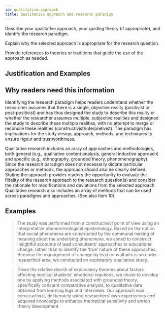 ```yaml
---
id: qualitative-approach
title: Qualitative approach and research paradigm
---
```

Describe your qualitative approach, your guiding theory (if appropriate), and identify the research paradigm.

Explain why the selected approach is appropriate for the research question.

Provide references to theories or traditions that guide the use of the approach as needed.
<!-- #TODO Charlotte null case, resources -->

## Justification and Examples

## Why readers need this information

Identifying the research paradigm helps readers understand whether the researcher assumes that there is a single, objective reality (positivist or post-positivist) and has thus designed the study to describe this reality or whether the researcher assumes multiple, subjective realities and designed the study to describe these multiple realities, with no attempt to merge or reconcile these realities (constructivist/interpretivist). The paradigm has implications for the study design, approach, methods, and techniques to ensure rigour and trustworthiness.

Qualitative research includes an array of approaches and methodologies, both general (e.g., qualitative content analysis, general inductive approach) and specific (e.g., ethnography, grounded theory, phenomenography). Since the research paradigm does not necessarily dictate particular approaches or methods, the approach should also be clearly defined. Stating the approach provides readers the opportunity to evaluate the fidelity of the research approach to the research question(s) and consider the rationale for modifications and deviations from the selected approach. Qualitative research also includes an array of methods that can be used across paradigms and approaches. (See also Item 10).

## Examples

> The study was performed from a constructivist point of view using an interpretative phenomenological epistemology. Based on the notion that social phenomena are constructed by the communal making of meaning about the underlying phenomena, we aimed to construct insightful accounts of lead consultants’ approaches to educational change, rather than to identify the ‘true’ nature of these approaches. Because the management of change by lead consultants is an under-researched area, we conducted an exploratory qualitative study...

> Given the relative dearth of explanatory theories about factors affecting medical students’ emotional reactions, we chose to develop one by applying methods associated with grounded theory, specifically constant comparative analysis, to qualitative data obtained from learning logs and interviews. Our approach was constructivist, deliberately using researchers’ own experiences and acquired knowledge to enhance theoretical sensitivity and enrich theory development.
